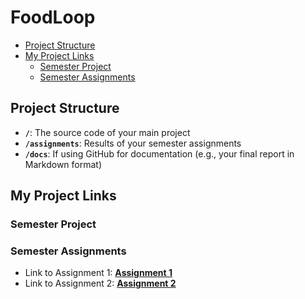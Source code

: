 # FoodLoop <!-- omit in toc -->

- [Project Structure](#project-structure)
- [My Project Links](#my-project-links)
  - [Semester Project](#semester-project)
  - [Semester Assignments](#semester-assignments)

## Project Structure

- **`/`**: The source code of your main project
- **`/assignments`**: Results of your semester assignments
- **`/docs`**: If using GitHub for documentation (e.g., your final report in Markdown format)

## My Project Links

### Semester Project

<!-- - Link to your production version: [**Production Version**](URL_TO_PRODUCTION_VERSION) <!-- Replace with actual URL -->
<!-- - Link to your final report: [**Final Report**](URL_TO_FINAL_REPORT) <!-- Replace with actual URL -->
<!-- Add more as necessary -->

### Semester Assignments

- Link to Assignment 1: [**Assignment 1**](https://github.com/tonizulim/FoodLoop/blob/main/assignments/1_assignment.md)
- Link to Assignment 2: [**Assignment 2**](https://github.com/tonizulim/FoodLoop/blob/main/assignments/2_assignment.md)
